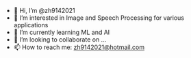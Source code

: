 - 👋 Hi, I’m @zh9142021
- 👀 I’m interested in Image and Speech Processing for various applications
- 🌱 I’m currently learning ML and AI
- 💞️ I’m looking to collaborate on ...
- 📫 How to reach me: zh9142021@hotmail.com

<!---
zh9142021/zh9142021 is a ✨ special ✨ repository because its `README.md` (this file) appears on your GitHub profile.
You can click the Preview link to take a look at your changes.
--->
